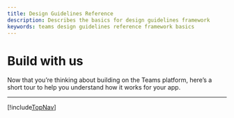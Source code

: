 ```yaml
---
title: Design Guidelines Reference
description: Describes the basics for design guidelines framework
keywords: teams design guidelines reference framework basics
---
```

# Build with us

Now that you’re thinking about building on the Teams platform, here’s a short tour to help you understand how it works for your app.

---

[!include[TopNav](~/includes/framework-basics.html)]
